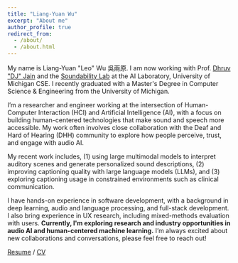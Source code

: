```yaml
---
title: "Liang-Yuan Wu"
excerpt: "About me"
author_profile: true
redirect_from: 
  - /about/
  - /about.html
---
```


My name is Liang-Yuan "Leo" Wu 吳兩原. I am now working with Prof. [Dhruv "DJ" Jain](https://web.eecs.umich.edu/~profdj/) and the [Soundability Lab](https://accessibility.eecs.umich.edu) at the AI Laboratory, University of Michigan CSE. I recently graduated with a Master's Degree in Computer Science & Engineering from the University of Michigan.

I’m a researcher and engineer working at the intersection of Human-Computer Interaction (HCI) and Artificial Intelligence (AI), with a focus on building human-centered technologies that make sound and speech more accessible. My work often involves close collaboration with the Deaf and Hard of Hearing (DHH) community to explore how people perceive, trust, and engage with audio AI.

My recent work includes, (1) using large multimodal models to interpret auditory scenes and generate personalized sound descriptions, (2) improving captioning quality with large language models (LLMs), and (3) exploring captioning usage in constrained environments such as clinical communication.

I have hands-on experience in software development, with a background in deep learning, audio and language processing, and full-stack development. I also bring experience in UX research, including mixed-methods evaluation with users. **Currently, I'm exploring research and industry opportunities in audio AI and human-centered machine learning.** I’m always excited about new collaborations and conversations, please feel free to reach out!

[Resume](/files/Resume_20250605.pdf) / [CV](/files/CV_20250605.pdf)

<!-- Before that, I was a student majoring in Electrical Engineering at National Taiwan University from 2017 to 2021, and was a visiting student in the School of Informatics at the University of Edinburgh. I am interested in technology and believe that as an engineer, we have not only the ability to solve problems, but also have the ability to find problems out. I expect myself to be the one who can give efforts to make the world a little bit better!

My research interest is in Machine Learning and Speech & Language Processing. I also worked with Prof. [Emily Mower Provost](https://emp.engin.umich.edu) in the CHAI lab. Before that, I was working on self-supervised speech representation learning and advised by Dr. [Hao Tang](http://people.csail.mit.edu/haotang/) in [the Centre for Speech Technology Research](https://www.cstr.ed.ac.uk/) at the University of Edinburgh. I was supervised by Prof. [Lin-shan Lee](http://speech.ee.ntu.edu.tw/previous_version/lslNew.htm) and Prof. [Hung-Yi Lee](http://speech.ee.ntu.edu.tw/~tlkagk/)  as a member of [NTU Speech Processing Lab](http://speech.ee.ntu.edu.tw/). I was an intern machine learning engineer in [Dragoncloud.ai](https://sites.google.com/view/abc123-ai/home), implemented ML systems for assisting English studying. After that, I joined [Ucarer](https://ucarer.tw) as an intern engineer, building an e-commerce platform and researching on customer relationship.

I visited [The University of Edinburgh](https://www.ed.ac.uk) in Sep. 2021. I received [Y.L. Lin Scholarship]('https://scholarship.ylledu.org.tw/'), which is awarded to vision-driven and altruistic outgoing students. I was also awarded for [2021 National Taiwan University Outgoing Exchange Student Scholarship](https://oia.ntu.edu.tw/en/page/index/menu_sn/2561).

Besides, I am a maker and have implemented some special projects, including the Automatic Forehead Thermometer and the NTUEE Light Dance. I have also held one of the largest maker events in Taiwan: [MakeNTU](https://make.ntuee.org/). -->
